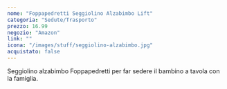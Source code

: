 ```yaml
---
nome: "Foppapedretti Seggiolino Alzabimbo Lift"
categoria: "Sedute/Trasporto"
prezzo: 16.99
negozio: "Amazon"
link: ""
icona: "/images/stuff/seggiolino-alzabimbo.jpg"
acquistato: false
---
```


Seggiolino alzabimbo Foppapedretti per far sedere il bambino a tavola con la famiglia.
